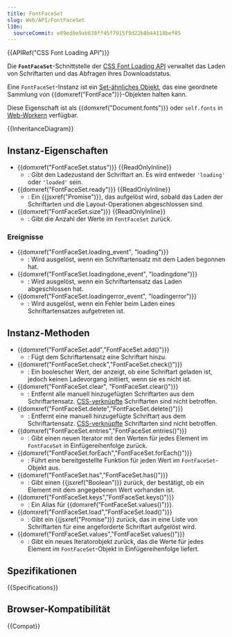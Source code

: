 ```yaml
---
title: FontFaceSet
slug: Web/API/FontFaceSet
l10n:
  sourceCommit: e89ed8e9ab638ff45f7915f9d22b8b44118bef85
---
```


{{APIRef("CSS Font Loading API")}}

Die **`FontFaceSet`**-Schnittstelle der [CSS Font Loading API](/de/docs/Web/API/CSS_Font_Loading_API) verwaltet das Laden von Schriftarten und das Abfragen ihres Downloadstatus.

Eine `FontFaceSet`-Instanz ist ein [Set-ähnliches Objekt](/de/docs/Web/JavaScript/Reference/Global_Objects/Set#set-like_browser_apis), das eine geordnete Sammlung von {{domxref("FontFace")}}-Objekten halten kann.

Diese Eigenschaft ist als {{domxref("Document.fonts")}} oder `self.fonts` in [Web-Workern](/de/docs/Web/API/Web_Workers_API) verfügbar.

{{InheritanceDiagram}}

## Instanz-Eigenschaften

- {{domxref("FontFaceSet.status")}} {{ReadOnlyInline}}
  - : Gibt den Ladezustand der Schriftart an. Es wird entweder `'loading'` oder `'loaded'` sein.
- {{domxref("FontFaceSet.ready")}} {{ReadOnlyInline}}
  - : Ein {{jsxref("Promise")}}, das aufgelöst wird, sobald das Laden der Schriftarten und die Layout-Operationen abgeschlossen sind.
- {{domxref("FontFaceSet.size")}} {{ReadOnlyInline}}
  - : Gibt die Anzahl der Werte im `FontFaceSet` zurück.

### Ereignisse

- {{domxref("FontFaceSet.loading_event", "loading")}}
  - : Wird ausgelöst, wenn ein Schriftartensatz mit dem Laden begonnen hat.
- {{domxref("FontFaceSet.loadingdone_event", "loadingdone")}}
  - : Wird ausgelöst, wenn ein Schriftartensatz das Laden abgeschlossen hat.
- {{domxref("FontFaceSet.loadingerror_event", "loadingerror")}}
  - : Wird ausgelöst, wenn ein Fehler beim Laden eines Schriftartensatzes aufgetreten ist.

## Instanz-Methoden

- {{domxref("FontFaceSet.add","FontFaceSet.add()")}}
  - : Fügt dem Schriftartensatz eine Schriftart hinzu.
- {{domxref("FontFaceSet.check","FontFaceSet.check()")}}
  - : Ein boolescher Wert, der anzeigt, ob eine Schriftart geladen ist, jedoch keinen Ladevorgang initiiert, wenn sie es nicht ist.
- {{domxref("FontFaceSet.clear", "FontFaceSet.clear()")}}
  - : Entfernt alle manuell hinzugefügten Schriftarten aus dem Schriftartensatz. [CSS-verknüpfte](https://www.w3.org/TR/css-font-loading-3/#css-connected) Schriftarten sind nicht betroffen.
- {{domxref("FontFaceSet.delete","FontFaceSet.delete()")}}
  - : Entfernt eine manuell hinzugefügte Schriftart aus dem Schriftartensatz. [CSS-verknüpfte](https://www.w3.org/TR/css-font-loading-3/#css-connected) Schriftarten sind nicht betroffen.
- {{domxref("FontFaceSet.entries","FontFaceSet.entries()")}}
  - : Gibt einen neuen Iterator mit den Werten für jedes Element im `FontFaceSet` in Einfügereihenfolge zurück.
- {{domxref("FontFaceSet.forEach","FontFaceSet.forEach()")}}
  - : Führt eine bereitgestellte Funktion für jeden Wert im `FontFaceSet`-Objekt aus.
- {{domxref("FontFaceSet.has","FontFaceSet.has()")}}
  - : Gibt einen {{jsxref("Boolean")}} zurück, der bestätigt, ob ein Element mit dem angegebenen Wert vorhanden ist.
- {{domxref("FontFaceSet.keys","FontFaceSet.keys()")}}
  - : Ein Alias für {{domxref("FontFaceSet.values()")}}.
- {{domxref("FontFaceSet.load","FontFaceSet.load()")}}
  - : Gibt ein {{jsxref("Promise")}} zurück, das in eine Liste von Schriftarten für eine angeforderte Schriftart aufgelöst wird.
- {{domxref("FontFaceSet.values","FontFaceSet.values()")}}
  - : Gibt ein neues Iteratorobjekt zurück, das die Werte für jedes Element im `FontFaceSet`-Objekt in Einfügereihenfolge liefert.

## Spezifikationen

{{Specifications}}

## Browser-Kompatibilität

{{Compat}}
